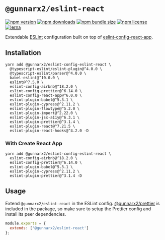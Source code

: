 # `@gunnarx2/eslint-react`

[![npm version](https://img.shields.io/npm/v/@gunnarx2/eslint-config-eslint-react.svg)](https://www.npmjs.com/package/@gunnarx2/eslint-config-eslint-react)
[![npm downloads](https://img.shields.io/npm/dm/@gunnarx2/eslint-config-eslint-react.svg)](https://www.npmjs.com/package/@gunnarx2/eslint-config-eslint-react)
[![npm bundle size](https://img.shields.io/bundlephobia/minzip/@gunnarx2/eslint-config-eslint-react)](https://www.npmjs.com/package/@gunnarx2/eslint-config-eslint-react)
[![npm license](https://img.shields.io/npm/l/@gunnarx2/eslint-config-eslint-react)](https://www.npmjs.com/package/@gunnarx2/eslint-config-eslint-react)
[![lerna](https://img.shields.io/badge/maintained%20with-lerna-cc00ff.svg)](https://lerna.js.org/)

<!-- markdownlint-disable-next-line MD044 -->
Extendable [ESLint](https://eslint.org/) configuration built on top of [eslint-config-react-app](https://www.npmjs.com/package/eslint-config-react-app).

## Installation

```shell
yarn add @gunnarx2/eslint-config-eslint-react \
  @typescript-eslint/eslint-plugin@^4.0.0 \
  @typescript-eslint/parser@^4.0.0 \
  babel-eslint@^10.0.0 \
  eslint@^7.5.0 \
  eslint-config-airbnb@^18.2.0 \
  eslint-config-prettier@^6.14.0 \
  eslint-config-react-app@^6.0.0 \
  eslint-plugin-babel@^5.3.1 \
  eslint-plugin-cypress@^2.11.2 \
  eslint-plugin-flowtype@^5.2.0 \
  eslint-plugin-import@^2.22.0 \
  eslint-plugin-jsx-a11y@^6.3.1 \
  eslint-plugin-prettier@^3.1.4 \
  eslint-plugin-react@^7.21.5 \
  eslint-plugin-react-hooks@^4.2.0 -D
```

### With Create React App

```shell
yarn add @gunnarx2/eslint-config-eslint-react \
  eslint-config-airbnb@^18.2.0 \
  eslint-config-prettier@^6.14.0 \
  eslint-plugin-babel@^5.3.1 \
  eslint-plugin-cypress@^2.11.2 \
  eslint-plugin-prettier@^3.1.4 -D
```

## Usage

<!-- markdownlint-disable-next-line MD044 -->
Extend `@gunnarx2/eslint-react` in the ESLint config. [@gunnarx2/prettier](https://github.com/gunnarx2/gunnarx2-mono/tree/master/packages/prettier)
is included in the package, so make sure to setup the Prettier config and
install its peer dependencies.

```javascript
module.exports = {
  extends: ['@gunnarx2/eslint-react']
};
```
